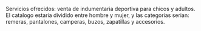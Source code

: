 Servicios ofrecidos: venta de indumentaria deportiva para chicos y adultos. El catalogo estaria dividido entre hombre y mujer, y las categorias serian: remeras, pantalones, camperas, buzos, zapatillas y accesorios. 
